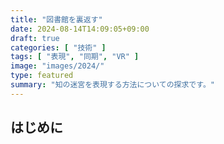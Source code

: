 ```yaml
---
title: "図書館を裏返す"
date: 2024-08-14T14:09:05+09:00
draft: true
categories: [ "技術" ]
tags: [ "表現", "同期", "VR" ]
image: "images/2024/"
type: featured
summary: "知の迷宮を表現する方法についての探求です。"
---
```


## はじめに

<!-- TODO: 裏返す（世界が「内側」になる）ことの説明をする -->

<!-- TODO: 多様体の話をする -->

<!-- TODO: 地続きのサーバーの話をする (分けても良いが，その場合は「同期」をタグから削除) -->
